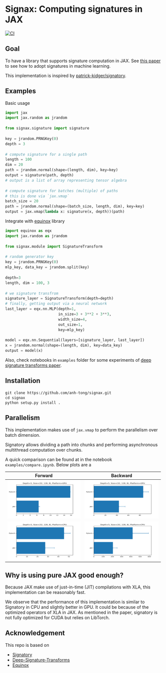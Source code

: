 # Signax: Computing signatures in JAX

[![CI](https://github.com/anh-tong/signax/actions/workflows/run-tests.yml/badge.svg)](https://github.com/anh-tong/signax/actions/workflows/run-tests.yml)

## Goal

To have a library that supports signature computation in JAX. See [this paper](https://arxiv.org/abs/1905.08494) to see how to adopt signatures in machine learning.

This implementation is inspired by [patrick-kidger/signatory](https://github.com/patrick-kidger/signatory).


## Examples

Basic usage

```python
import jax
import jax.random as jrandom

from signax.signature import signature

key = jrandom.PRNGKey(0)
depth = 3

# compute signature for a single path
length = 100
dim = 20
path = jrandom.normal(shape=(length, dim), key=key)
output = signature(path, depth)
# output is a list of array representing tensor algebra

# compute signature for batches (multiple) of paths
# this is done via `jax.vmap`
batch_size = 20
path = jrandom.normal(shape=(batch_size, length, dim), key=key)
output = jax.vmap(lambda x: signature(x, depth))(path)
```

Integrate with [equinox](https://github.com/patrick-kidger/equinox) library

```python
import equinox as eqx
import jax.random as jrandom

from signax.module import SignatureTransform

# random generator key
key = jrandom.PRNGKey(0)
mlp_key, data_key = jrandom.split(key)

depth=3
length, dim = 100, 3

# we signature transfrom
signature_layer = SignatureTransform(depth=depth)
# finally, getting output via a neural network 
last_layer = eqx.nn.MLP(depth=1, 
                        in_size=3 + 3**2 + 3**3,
                        width_size=4, 
                        out_size=1,
                        key=mlp_key)

model = eqx.nn.Sequential(layers=[signature_layer, last_layer])
x = jrandom.normal(shape=(length, dim), key=data_key)
output = model(x)
```

Also, check notebooks in `examples` folder for some experiments of [deep signature transforms paper](https://arxiv.org/abs/1905.08494).
## Installation

```
git clone https://github.com/anh-tong/signax.git
cd signax
python setup.py install .
```


## Parallelism 

This implementation makes use of `jax.vmap` to perform the parallelism over batch dimension. 

Signatory allows dividing a path into chunks and performing asynchronous multithread computation over chunks. 

A quick comparison can be found at in the notebook `examples/compare.ipynb`. Below plots are a 

<table>
<thead>
  <tr>
    <th >Forward</th>
    <th > Backward</th>
  </tr>
</thead>
<tbody>
  <tr>
    <td>
        <img width="300" height="125" src="./assets/forward_gpu.png">
    </td>
    <td>
        <img width="300" height="125" src="./assets/backward_gpu.png">
    </td>
  </tr>
  <tr>
    <td>
        <img width="300" height="125" src="./assets/forward_cpu.png">
    </td>
    <td>
        <img width="300" height="125" src="./assets/backward_cpu.png">
    </td>
  </tr>
</tbody>
</table>

## Why is using pure JAX good enough?

Because JAX make use of just-in-time (JIT) compilations with XLA, this implementation can be reasonably fast.

We observe that the performance of this implementation is similar to Signatory in CPU and slightly better in GPU. It could be because of the optimized operators of XLA in JAX. As mentioned in the paper, signatory is not fully optimized for CUDA but relies on LibTorch.

## Acknowledgement

This repo is based on
- [Signatory](https://github.com/patrick-kidger/signatory)
- [Deep-Signature-Transforms](https://github.com/patrick-kidger/Deep-Signature-Transforms)
- [Equinox](https://github.com/patrick-kidger/equinox)